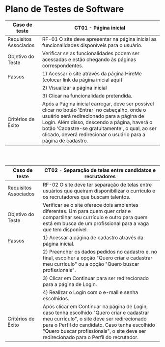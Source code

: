 # Plano de Testes de Software


| Caso de teste        | CT01 - Página inicial                                                                                                         |
| ------------------------------------------------------------------------- | --------------------------------------------------------------------------------------- | 
| Requisitos Associados        | RF-01  O site deve apresentar na página inicial as funcionalidades disponíveis para o usuário.                                                                                                               |
| Objetivo do Teste        | Verificar se as funcionalidades podem ser acessadas e estão chegando às páginas correspondentes.                                                                        |
| Passos        |1) Acessar o site através da página HireMe (colocar link da página inicial aqui)                                                                                                                          |
|               |2) Visualizar a página inicial                                                                                                                      |
|               |3) Clicar na funcionalidade pretendida.
| Critérios de Êxito        | Após a Página inicial carregar, deve ser possível clicar no botão 'Entrar' no cabeçalho, onde o usuário será redirecionado para a página de Login. Além disso, descendo a página, haverá o botão 'Cadastre-se gratuitamente', o qual, ao ser clicado, deverá redirecionar o usuário para a página de cadastro.                                                |
</br>
</br>


| Caso de teste        | CT02 - Separação de telas entre candidatos e recrutadores                                                                                                     |
| ------------------------------------------------------------------------- | --------------------------------------------------------------------------------------- | 
| Requisitos Associados        | RF-02  O site deve ter separação de telas entre usuários que queiram disponibilizar o currículo e os recrutadores que buscam talentos.                                                                                                          |
| Objetivo do Teste        | Verificar se o site oferece dois ambientes diferentes. Um para quem quer criar e compartilhar seu currículo e outro para quem está em busca de um profissional para a vaga que tem disponível.                                                                      |
| Passos        |1) Acessar a página de cadastro através da página inicial.                                                                                                                       |
|               |2) Preencher os dados pedidos no cadastro e, no final, escolher a opção "Quero criar e cadastrar meu currículo" ou a opção "Quero buscar profissionais".                                                                                                                  |
|               |3) Clicar em Continuar para ser redirecionado para a página de Login.
|               |4) Realizar o Login com o e-mail e senha escolhidos.
| Critérios de Êxito        | Após clicar em Continuar na página de Login, caso tenha escolhido "Quero criar e cadastrar meu currículo", o site deve ser redirecionado para o Perfil do candidato. Caso tenha escolhido "Quero buscar profissionais", o site deve ser redirecionado para o Perfil do recrutador.                             |
</br>
</br>
